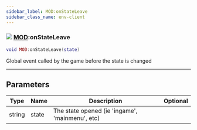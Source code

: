 ```yaml
---
sidebar_label: MOD:onStateLeave
sidebar_class_name: env-client
---
```


### ![](/img/wiki/client.png) [MOD](../mod/README.md):onStateLeave

```lua
void MOD:onStateLeave(state)
```

Global event called by the game before the state is changed<br/>

-----------------
## Parameters

| Type   | Name | Description | Optional |
| ------ | ---- | ----------- | -------: |
| string | state | The state opened (ie 'ingame', 'mainmenu', etc) |   |
